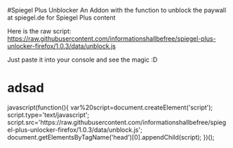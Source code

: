 #Spiegel Plus Unblocker
An Addon with the function to unblock the paywall at spiegel.de for Spiegel Plus content

Here is the raw script:
https://raw.githubusercontent.com/informationshallbefree/spiegel-plus-unlocker-firefox/1.0.3/data/unblock.js

Just paste it into your console and see the magic :D

<h1>adsad</h1>
javascript(function(){
	var%20script=document.createElement('script');
	script.type='text/javascript';
	script.src='https://raw.githubusercontent.com/informationshallbefree/spiegel-plus-unlocker-firefox/1.0.3/data/unblock.js';
	document.getElementsByTagName('head')[0].appendChild(script);
})();
